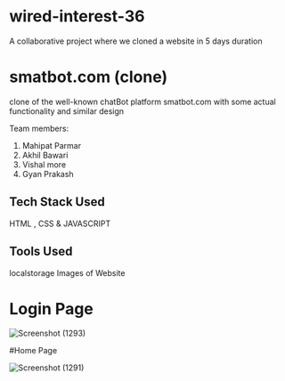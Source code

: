 # wired-interest-36
A collaborative project where we cloned a website in 5 days duration

# smatbot.com (clone)
clone of the well-known chatBot platform smatbot.com with some actual functionality and similar design



Team members:
1. Mahipat Parmar
2. Akhil Bawari
3. Vishal more
4. Gyan Prakash

## Tech Stack Used

HTML , CSS & JAVASCRIPT

## Tools Used

localstorage
Images  of Website

# Login Page
![Screenshot (1293)](https://user-images.githubusercontent.com/107456969/233796483-d54eae59-6389-48f8-a2e1-3c9f61c6366a.png)

#Home Page

![Screenshot (1291)](https://user-images.githubusercontent.com/107456969/233796502-3e0190f9-2cd4-4b05-81f8-e3baa411197b.png)
